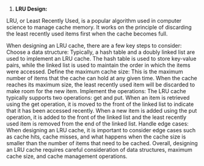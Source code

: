 1.	**LRU Design:**

  LRU, or Least Recently Used, is a popular algorithm used in computer science to manage cache memory. It works on the principle of discarding the least recently used items first when the cache becomes full.
  
  When designing an LRU cache, there are a few key steps to consider:
  Choose a data structure: Typically, a hash table and a doubly linked list are used to implement an LRU cache. The hash table is used to store key-value pairs, while the linked list is used to maintain the order in which the items were accessed.
  Define the maximum cache size: This is the maximum number of items that the cache can hold at any given time. When the cache reaches its maximum size, the least recently used item will be discarded to make room for the new item.
  Implement the operations: The LRU cache typically supports two operations: get and put. When an item is retrieved using the get operation, it is moved to the front of the linked list to indicate that it has been accessed recently. When a new item is added using the put operation, it is added to the front of the linked list and the least recently used item is removed from the end of the linked list.
  Handle edge cases: When designing an LRU cache, it is important to consider edge cases such as cache hits, cache misses, and what happens when the cache size is smaller than the number of items that need to be cached.
  Overall, designing an LRU cache requires careful consideration of data structures, maximum cache size, and cache management operations.
